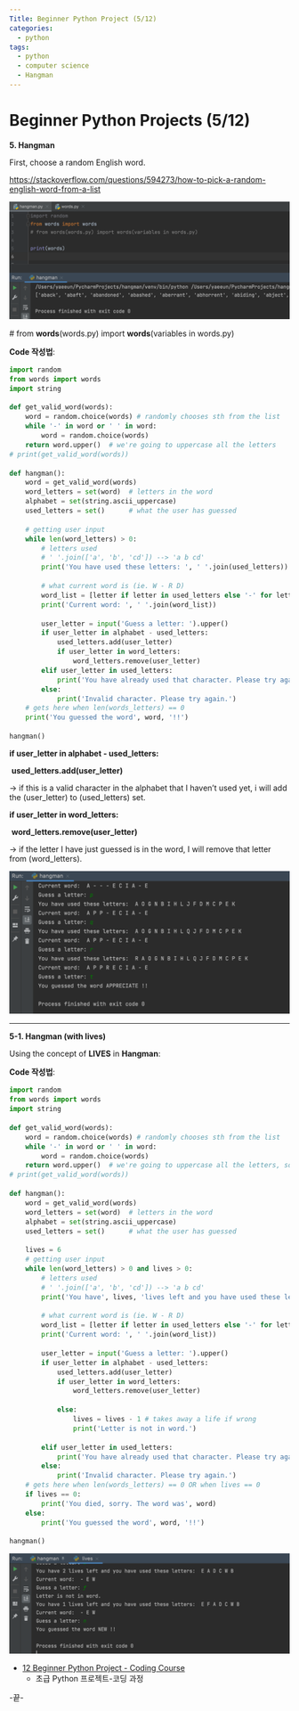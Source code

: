 ```yaml
---
Title: Beginner Python Project (5/12)
categories:
  - python
tags:
  - python
  - computer science
  - Hangman
---
```




# Beginner Python Projects (5/12)

**5. Hangman**

First, choose a random English word.

https://stackoverflow.com/questions/594273/how-to-pick-a-random-english-word-from-a-list 

![image-20211011141524111](/images/2021-10-11-pythonproject5/image-20211011141524111.png)



\# from **words**(words.py) import **words**(variables in words.py)



**Code 작성법**:

```python
import random
from words import words
import string

def get_valid_word(words):
    word = random.choice(words) # randomly chooses sth from the list
    while '-' in word or ' ' in word:
        word = random.choice(words)
    return word.upper()  # we're going to uppercase all the letters
# print(get_valid_word(words))

def hangman():
    word = get_valid_word(words)
    word_letters = set(word)  # letters in the word
    alphabet = set(string.ascii_uppercase)
    used_letters = set()      # what the user has guessed

    # getting user input
    while len(word_letters) > 0:
        # letters used
        # ' '.join(['a', 'b', 'cd']) --> 'a b cd'
        print('You have used these letters: ', ' '.join(used_letters))

        # what current word is (ie. W - R D)
        word_list = [letter if letter in used_letters else '-' for letter in word]
        print('Current word: ', ' '.join(word_list))

        user_letter = input('Guess a letter: ').upper()
        if user_letter in alphabet - used_letters:
            used_letters.add(user_letter)
            if user_letter in word_letters:
                word_letters.remove(user_letter)
        elif user_letter in used_letters:
            print('You have already used that character. Please try again.')
        else:
            print('Invalid character. Please try again.')
    # gets here when len(words_letters) == 0
    print('You guessed the word', word, '!!')

hangman()
```



**if user_letter in alphabet - used_letters:**

​		**used_letters.add(user_letter)**

→ if this is a valid character in the alphabet that I haven’t used yet, i will add the (user_letter) to (used_letters) set.



**if user_letter in word_letters:**

​		**word_letters.remove(user_letter)**

→ if the letter I have just guessed is in the word, I will remove that letter from (word_letters).



![image-20211011141536744](/images/2021-10-11-pythonproject5/image-20211011141536744.png)





----------------------------------------------------------------------


**5-1. Hangman (with lives)**

Using the concept of **LIVES** in **Hangman**:



**Code 작성법**:

```python
import random
from words import words
import string

def get_valid_word(words):
    word = random.choice(words) # randomly chooses sth from the list
    while '-' in word or ' ' in word:
        word = random.choice(words)
    return word.upper()  # we're going to uppercase all the letters, so ths should be return word.upper()
# print(get_valid_word(words))

def hangman():
    word = get_valid_word(words)
    word_letters = set(word)  # letters in the word
    alphabet = set(string.ascii_uppercase)
    used_letters = set()      # what the user has guessed

    lives = 6
    # getting user input
    while len(word_letters) > 0 and lives > 0:
        # letters used
        # ' '.join(['a', 'b', 'cd']) --> 'a b cd'
        print('You have', lives, 'lives left and you have used these letters: ', ' '.join(used_letters))

        # what current word is (ie. W - R D)
        word_list = [letter if letter in used_letters else '-' for letter in word]
        print('Current word: ', ' '.join(word_list))

        user_letter = input('Guess a letter: ').upper()
        if user_letter in alphabet - used_letters:
            used_letters.add(user_letter)
            if user_letter in word_letters:
                word_letters.remove(user_letter)

            else:
                lives = lives - 1 # takes away a life if wrong
                print('Letter is not in word.')

        elif user_letter in used_letters:
            print('You have already used that character. Please try again.')
        else:
            print('Invalid character. Please try again.')
    # gets here when len(words_letters) == 0 OR when lives == 0
    if lives == 0:
        print('You died, sorry. The word was', word)
    else:
        print('You guessed the word', word, '!!')

hangman()
```



![image-20211011141557666](/images/2021-10-11-pythonproject5/image-20211011141557666.png)












* [12 Beginner Python Project - Coding Course](https://youtu.be/8ext9G7xspg)
  * 초급 Python 프로젝트-코딩 과정

-끝-

